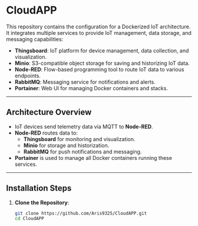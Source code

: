# CloudAPP

This repository contains the configuration for a Dockerized IoT architecture. It integrates multiple services to provide IoT management, data storage, and messaging capabilities:

- **Thingsboard**: IoT platform for device management, data collection, and visualization.
- **Minio**: S3-compatible object storage for saving and historizing IoT data.
- **Node-RED**: Flow-based programming tool to route IoT data to various endpoints.
- **RabbitMQ**: Messaging service for notifications and alerts.
- **Portainer**: Web UI for managing Docker containers and stacks.

---

## **Architecture Overview**

- IoT devices send telemetry data via MQTT to **Node-RED**.
- **Node-RED** routes data to:
  - **Thingsboard** for monitoring and visualization.
  - **Minio** for storage and historization.
  - **RabbitMQ** for push notifications and messaging.
- **Portainer** is used to manage all Docker containers running these services.

---

## **Installation Steps**

1. **Clone the Repository**:
   ```bash
   git clone https://github.com/Aris9325/CloudAPP.git
   cd CloudAPP
